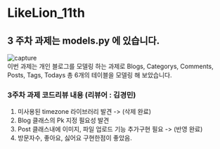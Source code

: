 # LikeLion_11th
## 3 주차 과제는 models.py 에 있습니다.
![capture](https://github.com/asn6878/LikeLion_11th/assets/79460319/22e174da-b564-43e5-900d-ea9efd6dc88c)   
이번 과제는 개인 블로그를 모델링 하는 과제로
Blogs, Categorys, Comments, Posts, Tags, Todays 총 6개의 테이블을 모델링 해 보았습니다.

### 3주차 과제 코드리뷰 내용 (리뷰어 : 김경민)
1. 미사용된 timezone 라이브러리 발견 -> (삭제 완료)
2. Blog 클래스의 Pk 지정 필요성 발견
3. Post 클래스내에 이미지, 파일 업로드 기능 추가구현 필요 -> (반영 완료)
4. 방문자수, 좋아요, 싫어요 구현한점이 좋았음.
